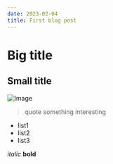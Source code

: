 ```yaml
---
date: 2023-02-04
title: First blog post
---
```


# Big title
## Small title

![Image](https://t3.ftcdn.net/jpg/00/92/53/56/360_F_92535664_IvFsQeHjBzfE6sD4VHdO8u5OHUSc6yHF.jpg)


>quote something interesting



- list1
- list2
- list3

_italic_ **bold**